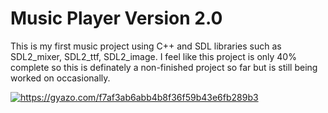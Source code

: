 # Music Player Version 2.0
This is my first music project using C++ and SDL libraries such as SDL2_mixer, SDL2_ttf, SDL2_image. I feel like this project is only 40% complete so this is definately a non-finished project so far but is still being worked on occasionally.

<a href="https://gyazo.com/f7af3ab6abb4b8f36f59b43e6fb289b3"><img src="https://i.gyazo.com/f7af3ab6abb4b8f36f59b43e6fb289b3.png" alt="https://gyazo.com/f7af3ab6abb4b8f36f59b43e6fb289b3"/></a>

